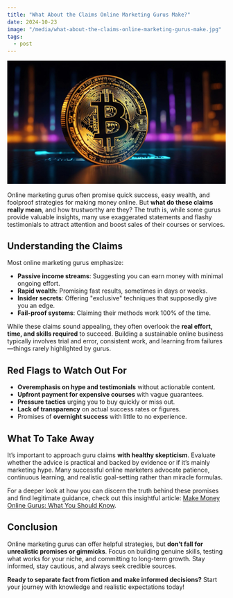 ```yaml
---
title: "What About the Claims Online Marketing Gurus Make?"
date: 2024-10-23
image: "/media/what-about-the-claims-online-marketing-gurus-make.jpg"
tags:
  - post
---
```


![What About the Claims Online Marketing Gurus Make?](/media/what-about-the-claims-online-marketing-gurus-make.jpg)

Online marketing gurus often promise quick success, easy wealth, and foolproof strategies for making money online. But **what do these claims really mean**, and how trustworthy are they? The truth is, while some gurus provide valuable insights, many use exaggerated statements and flashy testimonials to attract attention and boost sales of their courses or services.

## Understanding the Claims

Most online marketing gurus emphasize:

- **Passive income streams**: Suggesting you can earn money with minimal ongoing effort.
- **Rapid wealth**: Promising fast results, sometimes in days or weeks.
- **Insider secrets**: Offering "exclusive" techniques that supposedly give you an edge.
- **Fail-proof systems**: Claiming their methods work 100% of the time.

While these claims sound appealing, they often overlook the **real effort, time, and skills required** to succeed. Building a sustainable online business typically involves trial and error, consistent work, and learning from failures—things rarely highlighted by gurus.

## Red Flags to Watch Out For

- **Overemphasis on hype and testimonials** without actionable content.
- **Upfront payment for expensive courses** with vague guarantees.
- **Pressure tactics** urging you to buy quickly or miss out.
- **Lack of transparency** on actual success rates or figures.
- Promises of **overnight success** with little to no experience.

## What To Take Away

It’s important to approach guru claims **with healthy skepticism**. Evaluate whether the advice is practical and backed by evidence or if it’s mainly marketing hype. Many successful online marketers advocate patience, continuous learning, and realistic goal-setting rather than miracle formulas.

For a deeper look at how you can discern the truth behind these promises and find legitimate guidance, check out this insightful article: [Make Money Online Gurus: What You Should Know](https://supertotallyawesome.com/posts/make-money-online-gurus/).

## Conclusion

Online marketing gurus can offer helpful strategies, but **don’t fall for unrealistic promises or gimmicks**. Focus on building genuine skills, testing what works for your niche, and committing to long-term growth. Stay informed, stay cautious, and always seek credible sources.

**Ready to separate fact from fiction and make informed decisions?** Start your journey with knowledge and realistic expectations today!

